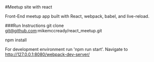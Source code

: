 #Meetup site with react

Front-End meetup app built with React, webpack, babel, and live-reload.

###Run Instructions
git clone git@github.com:mikemccready/react_meetup.git

npm install

For development environment run 'npm run start'. Navigate to http://127.0.0.1:8080/webpack-dev-server/
